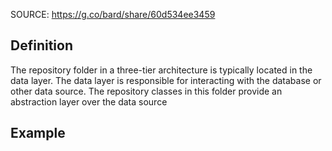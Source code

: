 SOURCE: https://g.co/bard/share/60d534ee3459

## Definition
The repository folder in a three-tier architecture is typically located in the data layer. The data layer is responsible for interacting with the database or other data source. The repository classes in this folder provide an abstraction layer over the data source

## Example
